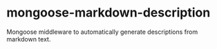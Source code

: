 # mongoose-markdown-description
Mongoose middleware to automatically generate descriptions from markdown text.
